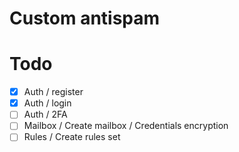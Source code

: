 # Custom antispam
# Todo
- [x] Auth / register
- [x] Auth / login
- [ ] Auth / 2FA
- [ ] Mailbox / Create mailbox / Credentials encryption
- [ ] Rules / Create rules set